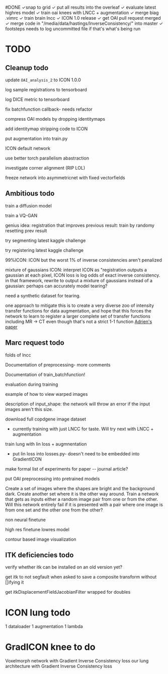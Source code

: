 #DONE
✓snap to grid
✓ put all results into the overleaf
✓ evaluate latest highres model
✓ train oai knees with LNCC + augmentation
✓ merge biag .vimrc
✓ train brain lncc
✓ ICON 1.0 release
✓ get OAI pull request merged
✓ merge code in "/media/data/hastings/InverseConsistency/" into master
✓ footsteps needs to log uncommitted file if that's what's being run

# TODO

## Cleanup todo

update `OAI_analysis_2` to ICON 1.0.0 

log sample registrations to tensorboard

log DICE metric to tensorboard

fix batchfunction callback- needs refactor

compress OAI models by dropping identitymaps

add identitymap stripping code to ICON

put augmentation into train.py

ICON default network

use better torch parallelism abastraction

investigate corner alignment (RIP LOL)

freeze network into asymmetricnet with fixed vectorfields

## Ambitious todo

train a diffusion model

train a VQ-GAN

genius idea: registration that improves previous result: train by randomy resetting prev result

try segmenting latest kaggle challenge

try registering latest kaggle challenge

99%ICON: ICON but the worst 1% of inverse consistencies aren't penalized

mixture of gaussians ICON:
	interpret ICON as "registration outputs a gaussian at each pixel, ICON loss is log odds of exact inverse consistency. 
	in that framework, rewrite to output a mixture of gaussians instead of a gaussian: perhaps can accurately model tearing?

need a synthetic dataset for tearing.

one approach to mitigate this is to create a very diverse zoo of intensity transfer functions for data augmentation, and hope that this forces the network to learn to register a larger complete set of transfer functions including MR -> CT even though that's not a strict 1-1 function [Adrien's paper](https://fairlydeep.slack.com/files/UKV1W0FDX/F03L71Z79PB/synthmorph_learning_contrast-invariant_registration_without_acquired_images.pdf)

## Marc request todo

folds of lncc

Documentation of preprocessing- more comments

Documentation of train_batchfunction!

evaluation during training

example of how to view warped images

description of input_shape: the network will throw an error if the input images aren't this size.

download full copdgene image dataset

- currently training with just LNCC for taste. Will try next with LNCC + augmentation

train lung with lin loss + augmnentation

- put lin loss into losses.py- doesn't need to be embedded into GradientICON

make formal list of experiments for paper -- journal article?

put OAI preprocessing into pretrained models

Create a set of images where the shapes are bright and the background dark. Create another set where it is the other way around. Train a network that gets as inputs either a random image pair from one or from the other. Will this network entirely fail if it is presented with a pair where one image is from one set and the other one from the other?

non neural finetune

high res finetune lowres model

contour based image visualization


## ITK deficiencies todo

verify whether itk can be installed on an old version yet?

get itk to not segfault when asked to save a composite transform without []ifying it

get itkDisplacementFieldJacobianFilter wrapped for doubles


# ICON lung todo

1 dataloader
1 augmentation
1 lambda

# GradICON knee to do

Voxelmorph network with Gradient Inverse Consistency loss
our lung architecture with Gradient Inverse Consistency loss
